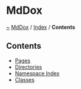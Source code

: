 <a id="mddox"></a>
<h1>MdDox</h1>
<a href="https://github.com/CharlesCarley/MdDox">~</a>
<a href="indexpage.md#mddox">MdDox</a>
<span class="inline-text">/</span>
<a href="index.md#index">Index</a>
<span class="inline-text">/</span>
<span class="bold-text"><b>Contents</b></span>
<a id="contents"></a>
<h2>Contents</h2>
<ul>
<li><a href="page_index.md#pages">Pages</a>
</li>
<li><a href="directory_index.md#directories">Directories</a>
</li>
<li><a href="namespace_index.md#namespace-index">Namespace Index</a>
</li>
<li><a href="class_index.md#classes">Classes</a>
</li>
</ul>
</div>
</div>
</body>
</html>
